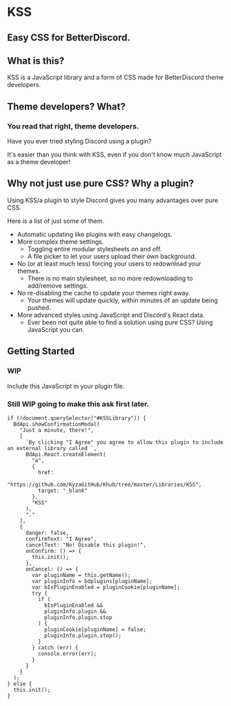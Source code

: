 # KSS

## Easy CSS for BetterDiscord.

## What is this?

KSS is a JavaScript library and a form of CSS made for BetterDiscord theme developers.

## Theme developers? What?

### You read that right, theme developers.

Have you ever tried styling Discord using a plugin?

It's easier than you think with KSS, even if you don't know much JavaScript as a theme developer!

## Why not just use pure CSS? Why a plugin?

Using KSS/a plugin to style Discord gives you many advantages over pure CSS.

Here is a list of just some of them.

 * Automatic updating like plugins with easy changelogs.
 * More complex theme settings.
   * Toggling entire modular stylesheets on and off.
   * A file picker to let your users upload their own background.
 * No (or at least much less) forcing your users to redownload your themes.
   * There is no main stylesheet, so no more redownloading to add/remove settings.
 * No re-disabling the cache to update your themes right away.
   * Your themes will update quickly, within minutes of an update being pushed.
 * More advanced styles using JavaScript and Discord's React data.
   * Ever been not quite able to find a solution using pure CSS? Using JavaScript you can.

## Getting Started

### WIP

Include this JavaScript in your plugin file.

### Still WIP going to make this ask first later.

```
if (!document.querySelector("#KSSLibrary")) {
  BdApi.showConfirmationModal(
    "Just a minute, there!",
    [
      `By clicking "I Agree" you agree to allow this plugin to include an external library called `,
      BdApi.React.createElement(
        "a",
        {
          href:
            "https://github.com/KyzaGitHub/Khub/tree/master/Libraries/KSS",
          target: "_blank"
        },
        "KSS"
      ),
      "."
    ],
    {
      danger: false,
      confirmText: "I Agree",
      cancelText: "No! Disable this plugin!",
      onConfirm: () => {
        this.init();
      },
      onCancel: () => {
        var pluginName = this.getName();
        var pluginInfo = bdplugins[pluginName];
        var bIsPluginEnabled = pluginCookie[pluginName];
        try {
          if (
            bIsPluginEnabled &&
            pluginInfo.plugin &&
            pluginInfo.plugin.stop
          ) {
            pluginCookie[pluginName] = false;
            pluginInfo.plugin.stop();
          }
        } catch (err) {
          console.error(err);
        }
      }
    }
  );
} else {
  this.init();
}
```
